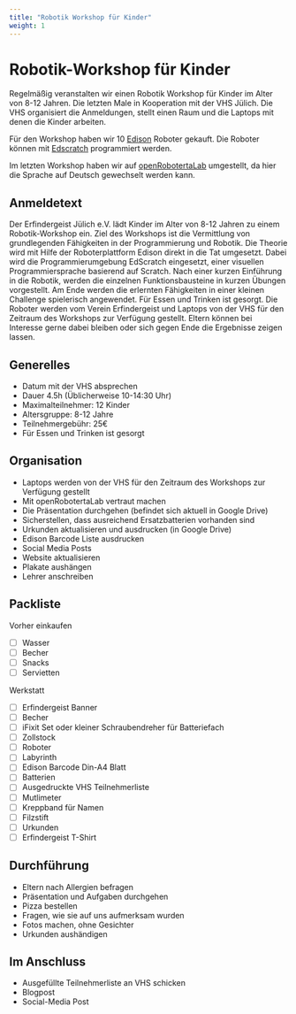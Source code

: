 ```yaml
---
title: "Robotik Workshop für Kinder"
weight: 1
---
```

# Robotik-Workshop für Kinder

Regelmäßig veranstalten wir einen Robotik Workshop für Kinder im Alter von 8-12 Jahren.
Die letzten Male in Kooperation mit der VHS Jülich. Die VHS organisiert die Anmeldungen,
stellt einen Raum und die Laptops mit denen die Kinder arbeiten.

Für den Workshop haben wir 10 [Edison](https://meetedison.com/) Roboter gekauft. Die
Roboter können mit [Edscratch](https://meetedison.com/robot-programming-software/edscratch/)
programmiert werden.

Im letzten Workshop haben wir auf [openRobotertaLab](https://lab.open-roberta.org)
umgestellt, da hier die Sprache
auf Deutsch gewechselt werden kann.

## Anmeldetext
Der Erfindergeist Jülich e.V. lädt Kinder im Alter von 8-12 Jahren zu einem
Robotik-Workshop ein. Ziel des Workshops ist die Vermittlung von grundlegenden
Fähigkeiten in der Programmierung und Robotik. Die Theorie wird mit Hilfe der
Roboterplattform Edison direkt in die Tat umgesetzt.  Dabei wird die
Programmierumgebung EdScratch eingesetzt, einer visuellen Programmiersprache
basierend auf Scratch. Nach einer kurzen Einführung in die Robotik, werden die
einzelnen Funktionsbausteine in kurzen Übungen vorgestellt. Am Ende werden die
erlernten Fähigkeiten in einer kleinen Challenge spielerisch angewendet. Für
Essen und Trinken ist gesorgt. Die Roboter werden vom Verein Erfindergeist und
Laptops von der VHS für den Zeitraum des Workshops zur Verfügung gestellt.
Eltern können bei Interesse gerne dabei bleiben oder sich gegen Ende die
Ergebnisse zeigen lassen.

## Generelles
* Datum mit der VHS absprechen
* Dauer 4.5h (Üblicherweise 10-14:30 Uhr)
* Maximalteilnehmer: 12 Kinder
* Altersgruppe: 8-12 Jahre
* Teilnehmergebühr: 25€
* Für Essen und Trinken ist gesorgt

## Organisation
* Laptops werden von der VHS für den Zeitraum des Workshops zur Verfügung gestellt
* Mit openRobotertaLab vertraut machen
* Die Präsentation durchgehen (befindet sich aktuell in Google Drive)
* Sicherstellen, dass ausreichend Ersatzbatterien vorhanden sind
* Urkunden aktualisieren und ausdrucken (in Google Drive)
* Edison Barcode Liste ausdrucken
* Social Media Posts
* Website aktualisieren
* Plakate aushängen
* Lehrer anschreiben

## Packliste
Vorher einkaufen
* [ ] Wasser
* [ ] Becher
* [ ] Snacks
* [ ] Servietten

Werkstatt
* [ ] Erfindergeist Banner
* [ ] Becher
* [ ] iFixit Set oder kleiner Schraubendreher für Batteriefach
* [ ] Zollstock
* [ ] Roboter
* [ ] Labyrinth
* [ ] Edison Barcode Din-A4 Blatt
* [ ] Batterien
* [ ] Ausgedruckte VHS Teilnehmerliste
* [ ] Mutlimeter
* [ ] Kreppband für Namen
* [ ] Filzstift
* [ ] Urkunden
* [ ] Erfindergeist T-Shirt

## Durchführung
* Eltern nach Allergien befragen
* Präsentation und Aufgaben durchgehen
* Pizza bestellen
* Fragen, wie sie auf uns aufmerksam wurden
* Fotos machen, ohne Gesichter
* Urkunden aushändigen

## Im Anschluss
* Ausgefüllte Teilnehmerliste an VHS schicken
* Blogpost
* Social-Media Post
